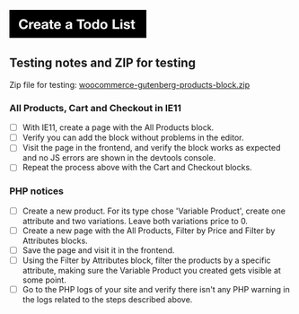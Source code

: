[![Create Todo list](https://raw.githubusercontent.com/senadir/todo-my-markdown/master/public/github-button.svg?sanitize=true)](https://git-todo.netlify.app/create)

## Testing notes and ZIP for testing

Zip file for testing: [woocommerce-gutenberg-products-block.zip](https://github.com/woocommerce/woocommerce-gutenberg-products-block/files/4785662/woocommerce-gutenberg-products-block.zip)

### All Products, Cart and Checkout in IE11

* [ ]   With IE11, create a page with the All Products block.
* [ ]   Verify you can add the block without problems in the editor.
* [ ]   Visit the page in the frontend, and verify the block works as expected and no JS errors are shown in the devtools console.
* [ ]   Repeat the process above with the Cart and Checkout blocks.

### PHP notices

* [ ]   Create a new product. For its type chose 'Variable Product', create one attribute and two variations. Leave both variations price to 0.
* [ ]   Create a new page with the All Products, Filter by Price and Filter by Attributes blocks.
* [ ]   Save the page and visit it in the frontend.
* [ ]   Using the Filter by Attributes block, filter the products by a specific attribute, making sure the Variable Product you created gets visible at some point.
* [ ]   Go to the PHP logs of your site and verify there isn't any PHP warning in the logs related to the steps described above.
